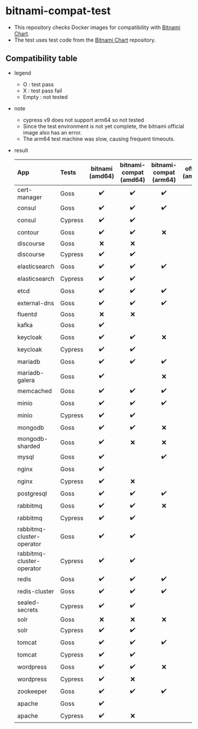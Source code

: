 # bitnami-compat-test

* This repository checks Docker images for compatibility with [Bitnami Chart](https://github.com/bitnami/charts).
* The test uses test code from the [Bitnami Chart](https://github.com/bitnami/charts) repository.

## Compatibility table

* legend

  * O : test pass
  * X : test pass fail
  * Empty : not tested

* note
  * cypress v9 does not support arm64 so not tested 
  * Since the test environment is not yet complete, the bitnami official image also has an error.
  * The arm64 test machine was slow, causing frequent timeouts. 

* result

    | App    | Tests   | bitnami (amd64) | bitnami-compat (amd64) | bitnami-compat (arm64) | official (amd64) | official (arm64) | official link |
    | :----- | :------ | :-------------: | :--------------------: | :--------------------: | :--------------: | :--------------: | :-----------: |
    | cert-manager  | Goss    |  :heavy_check_mark: | :heavy_check_mark: | :heavy_check_mark:     |                  |                  |               |
    | consul  | Goss    |  :heavy_check_mark: | :heavy_check_mark: | :heavy_check_mark:     |                  |                  |               |
    | consul  | Cypress |  :heavy_check_mark: | :heavy_check_mark: |      |                  |                  |               |
    | contour  | Goss    |  :heavy_check_mark: | :heavy_check_mark: | :x:     |                  |                  |               |
    | discourse  | Goss    |  :x: | :x: |      |                  |                  |               |
    | discourse  | Cypress |  :heavy_check_mark: | :heavy_check_mark: |      |                  |                  |               |
    | elasticsearch  | Goss    |  :heavy_check_mark: | :heavy_check_mark: | :heavy_check_mark:     |                  |                  |               |
    | elasticsearch  | Cypress |  :heavy_check_mark: | :heavy_check_mark: |      |                  |                  |               |
    | etcd  | Goss    |  :heavy_check_mark: | :heavy_check_mark: | :heavy_check_mark:     |                  |                  |               |
    | external-dns  | Goss    |  :heavy_check_mark: | :heavy_check_mark: | :heavy_check_mark:     |                  |                  |               |
    | fluentd  | Goss    |  :x: | :x: |      |                  |                  |               |
    | kafka  | Goss    |  :heavy_check_mark: |  |      |                  |                  |               |
    | keycloak  | Goss    |  :heavy_check_mark: | :heavy_check_mark: | :x:     |                  |                  |               |
    | keycloak  | Cypress |  :heavy_check_mark: | :heavy_check_mark: |      |                  |                  |               |
    | mariadb  | Goss    |  :heavy_check_mark: | :heavy_check_mark: | :heavy_check_mark:     |                  |                  |               |
    | mariadb-galera  | Goss    |  :heavy_check_mark: |  | :x:     |                  |                  |               |
    | memcached  | Goss    |  :heavy_check_mark: | :heavy_check_mark: | :heavy_check_mark:     |                  |                  |               |
    | minio  | Goss    |  :heavy_check_mark: | :heavy_check_mark: | :heavy_check_mark:     |                  |                  |               |
    | minio  | Cypress |  :heavy_check_mark: | :heavy_check_mark: |      |                  |                  |               |
    | mongodb  | Goss    |  :heavy_check_mark: | :heavy_check_mark: | :x:     |                  |                  |               |
    | mongodb-sharded  | Goss    |  :heavy_check_mark: | :x: | :x:     |                  |                  |               |
    | mysql  | Goss    |  :heavy_check_mark: |  | :heavy_check_mark:     |                  |                  |               |
    | nginx  | Goss    |  :heavy_check_mark: |  |      |                  |                  |               |
    | nginx  | Cypress |  :heavy_check_mark: | :x: |      |                  |                  |               |
    | postgresql  | Goss    |  :heavy_check_mark: | :heavy_check_mark: | :heavy_check_mark:     |                  |                  |               |
    | rabbitmq  | Goss    |  :heavy_check_mark: | :heavy_check_mark: | :x:     |                  |                  |               |
    | rabbitmq  | Cypress |  :heavy_check_mark: | :heavy_check_mark: |      |                  |                  |               |
    | rabbitmq-cluster-operator  | Goss    |  :heavy_check_mark: | :heavy_check_mark: |      |                  |                  |               |
    | rabbitmq-cluster-operator  | Cypress |  :heavy_check_mark: | :heavy_check_mark: |      |                  |                  |               |
    | redis  | Goss    |  :heavy_check_mark: | :heavy_check_mark: | :heavy_check_mark:     |                  |                  |               |
    | redis-cluster  | Goss    |  :heavy_check_mark: | :heavy_check_mark: | :heavy_check_mark:     |                  |                  |               |
    | sealed-secrets  | Cypress |  :heavy_check_mark: | :heavy_check_mark: |      |                  |                  |               |
    | solr  | Goss    |  :x: | :x: | :x:     |                  |                  |               |
    | solr  | Cypress |  :heavy_check_mark: | :heavy_check_mark: |      |                  |                  |               |
    | tomcat  | Goss    |  :heavy_check_mark: | :heavy_check_mark: | :heavy_check_mark:     |                  |                  |               |
    | tomcat  | Cypress |  :heavy_check_mark: | :heavy_check_mark: |      |                  |                  |               |
    | wordpress  | Goss    |  :heavy_check_mark: | :heavy_check_mark: | :x:     |                  |                  |               |
    | wordpress  | Cypress |  :heavy_check_mark: | :x: |      |                  |                  |               |
    | zookeeper  | Goss    |  :heavy_check_mark: | :heavy_check_mark: | :heavy_check_mark:     |                  |                  |               |
    | apache  | Goss    |  :heavy_check_mark: |  |      |                  |                  |               |
    | apache  | Cypress |  :heavy_check_mark: | :x: |      |                  |                  |               |

